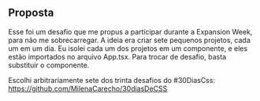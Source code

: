 ## Proposta

Esse foi um desafio que me propus a participar durante a Expansion Week, para não me sobrecarregar.
A ideia era criar sete pequenos projetos, cada um em um dia. 
Eu isolei cada um dos projetos em um componente, e eles estão importados no arquivo App.tsx. 
Para trocar de desafio, basta substituir o componente.

Escolhi arbitrariamente sete dos trinta desafios do #30DiasCss: https://github.com/MilenaCarecho/30diasDeCSS
